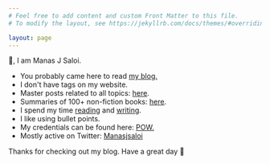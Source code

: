 ```yaml
---
# Feel free to add content and custom Front Matter to this file.
# To modify the layout, see https://jekyllrb.com/docs/themes/#overriding-theme-defaults

layout: page
---
```

👋, I am Manas J Saloi.

- You probably came here to read [my blog.](https://manassaloi.com/posts/)
- I don't have tags on my website.
- Master posts related to all topics: [here](https://manassaloi.com/links/).
- Summaries of 100+ non-fiction books: [here](https://manassaloi.com/booksummaries/).
- I spend my time [reading](https://www.goodreads.com/user/show/9698257-manas-saloi) and [writing](https://manassaloi.com/posts/).
- I like using bullet points.
- My credentials can be found here: [POW.](https://manassaloi.com/proofofwork/)
- Mostly active on Twitter: [Manasjsaloi](https://x.com/manasjsaloi)

Thanks for checking out my blog. Have a great day 🤗
